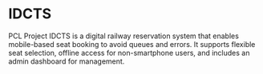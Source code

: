 # IDCTS
PCL Project
IDCTS is a digital railway reservation system that enables mobile-based seat booking to avoid queues and errors. It supports flexible seat selection, offline access for non-smartphone users, and includes an admin dashboard for management.
